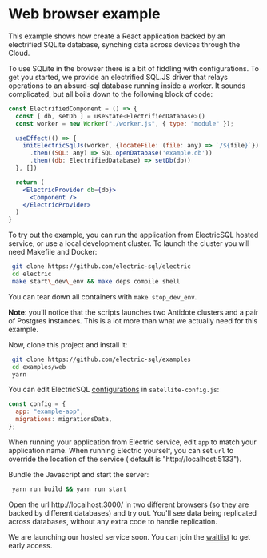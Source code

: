 # Web browser example
This example shows how create a React application backed by an electrified SQLite database, synching data across devices through the Cloud.

To use SQLite in the browser there is a bit of fiddling with configurations. To get you started, we provide an electrified SQL.JS driver that relays operations to an absurd-sql database running inside a worker. It sounds complicated, but all boils down to the following block of code:
```jsx
const ElectrifiedComponent = () => {
  const [ db, setDb ] = useState<ElectrifiedDatabase>()
  const worker = new Worker("./worker.js", { type: "module" });

  useEffect(() => {
    initElectricSqlJs(worker, {locateFile: (file: any) => `/${file}`})
      .then((SQL: any) => SQL.openDatabase('example.db'))
      .then((db: ElectrifiedDatabase) => setDb(db))
  }, [])

  return (
    <ElectricProvider db={db}>
      <Component />
    </ElectricProvider>
  )
}
```

To try out the example, you can run the application from ElectricSQL hosted service, or use a local development cluster. To launch the cluster you will need Makefile and Docker:
```bash
 git clone https://github.com/electric-sql/electric
 cd electric
 make start\_dev\_env && make deps compile shell
```
You can tear down all containers with ```make stop_dev_env```.

**Note**: you’ll notice that the scripts launches two Antidote clusters and a pair of Postgres instances. This is a lot more than what we actually need for this example.
 
Now, clone this project and install it:
```bash
 git clone https://github.com/electric-sql/examples
 cd examples/web
 yarn
```

You can edit ElectricSQL [configurations](https://electric-sql/docs/usage/configure) in  ```satellite-config.js```:
```javascript
const config = {
  app: "example-app",
  migrations: migrationsData,
};
```
When running your application from Electric service, edit ```app``` to match your application name.
When running Electric yourself, you can set ```url``` to override the location of the service (  default is "http://localhost:5133").

Bundle the Javascript and start the server:
```bash
 yarn run build && yarn run start
```

Open the url http://localhost:3000/ in two different browsers (so they are backed by different databases) and try out. You'll see data being replicated across databases, without any extra code to handle replication.

We are launching our hosted service soon. You can join the [waitlist](https://console.electric-sql.com/join/waitlist) to get early access.